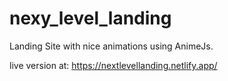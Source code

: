 # nexy_level_landing

Landing Site with nice animations using AnimeJs.

live version at: https://nextlevellanding.netlify.app/

